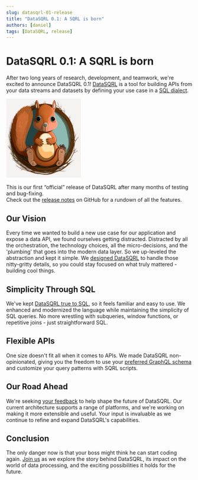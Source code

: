 ```yaml
---
slug: datasqrl-01-release
title: "DataSQRL 0.1: A SQRL is born"
authors: [daniel]
tags: [DataSQRL, release]
---
```


# DataSQRL 0.1: A SQRL is born

After two long years of research, development, and teamwork, we're excited to announce DataSQRL 0.1! [DataSQRL](/) is a tool for building APIs from your data streams and datasets by defining your use case in a [SQL dialect](/docs/getting-started/concepts/sqrl).

<img src="/img/blog/datasqrlv0.1.jpeg" alt="DataSQRL v0.1 release: A SQRL is Born >" width="40%"/>


This is our first “official” release of DataSQRL after many months of testing and bug-fixing. <br />
Check out the [release notes](https://github.com/DataSQRL/sqrl/releases/tag/v0.1.0) on GitHub for a rundown of all the features.

<!--truncate-->

## Our Vision

Every time we wanted to build a new use case for our application and expose a data API, we found ourselves getting distracted. Distracted by all the orchestration, the technology choices, all the micro-decisions, and the 'plumbing' that goes into the modern data layer. So we up-leveled the abstraction and kept it simple. We [designed DataSQRL](/docs/getting-started/concepts/why-datasqrl) to handle those nitty-gritty details, so you could stay focused on what truly mattered - building cool things.

## Simplicity Through SQL

We've kept [DataSQRL true to SQL](/docs/getting-started/concepts/sqrl), so it feels familiar and easy to use. We enhanced and modernized the language while maintaining the simplicity of SQL queries. No more wrestling with subqueries, window functions, or repetitive joins - just straightforward SQL.

## Flexible APIs

One size doesn't fit all when it comes to APIs. We made DataSQRL non-opinionated, giving you the freedom to use your [preferred GraphQL schema](/docs/reference/api/graphql/design) and customize your query patterns with SQRL scripts.

## Our Road Ahead

We're seeking [your feedback](/community) to help shape the future of DataSQRL. Our current architecture supports a range of platforms, and we're working on making it more extensible and useful. Your input is invaluable as we continue to refine and expand DataSQRL's capabilities.

## Conclusion

The only danger now is that your boss might think he can start coding again. [Join us](/community) as we explore the story behind DataSQRL, its impact on the world of data processing, and the exciting possibilities it holds for the future.
